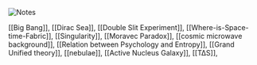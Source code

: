 
![Notes](https://raw.githubusercontent.com/hugo-apero/hugo-apero/main/static/img/papillons.jpg)

[[Big Bang]], 
[[Dirac Sea]], 
[[Double Slit Experiment]], 
[[Where-is-Space-time-Fabric]], 
[[Singularity]], 
[[Moravec Paradox]], 
[[cosmic microwave background]], 
[[Relation between Psychology and Entropy]], 
[[Grand Unified theory]], 
[[nebulae]], 
[[Active Nucleus Galaxy]], 
[[T∆S]], 
